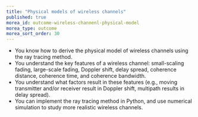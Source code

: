```yaml
---
title: "Physical models of wireless channels"
published: true
morea_id: outcome-wireless-channenl-physical-model
morea_type: outcome
morea_sort_order: 30
---
```


  * You know how to derive the physical model of wireless channels using the ray tracing method.
  * You understand the key features of a wireless channel: small-scaling fading, large-scale fading, Doppler shift, delay spread, coherence distance, coherence time, and coherence bandwidth.
  * You understand what factors result in these features (e.g., moving transmitter and/or receiver result in Doppler shift, multipath results in delay spread).
  * You can implement the ray tracing method in Python, and use numerical simulation to study more realistic wireless channels.
